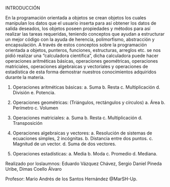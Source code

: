 
INTRODUCCIÓN

En la programación orientada a objetos se crean objetos los cuales manipulan los datos que el usuario inserta para así obtener los datos de salida deseados, los objetos poseen propiedades y métodos para así realizar las tareas requeridas, teniendo conceptos que ayudan a estructurar un mejor código con la ayuda de herencia, polimorfismo, abstracción y encapsulación. A través de estos conceptos sobre la programación orientada a objetos, punteros, funciones, estructuras, arreglos etc. se nos pidió realizar una “calculadora científica”, dicha calculadora puede hacer operaciones aritméticas básicas, operaciones geométricas, operaciones matriciales, operaciones algebraicas y vectoriales y operaciones de estadística de esta forma demostrar nuestros conocimientos adquiridos durante la materia. 



1. Operaciones aritméticas básicas:
a. Suma
b. Resta
c. Multiplicación
d. División
e. Potencia.

2. Operaciones geométricas: (Triángulos, rectángulos y círculos)
a. Área
b. Perímetro
c. Volumen

3. Operaciones matriciales:
a. Suma
b. Resta
c. Multiplicación
d. Transposición

4. Operaciones algebraicas y vectores:
a. Resolución de sistemas de ecuaciones simples, 2 incógnitas.
b. Distancia entre dos puntos.
c. Magnitud de un vector.
d. Suma de dos vectores.

5. Operaciones estadísticas:
a. Media
b. Moda
c. Promedio
d. Mediana.

Realizado por loslaumnos: Eduardo Vázquez Chávez, Sergio Daniel Pineda Uribe, Dimas Coello Álvaro

Profesor: Mario Andrés de los Santos Hernández @MarSH-Up.

